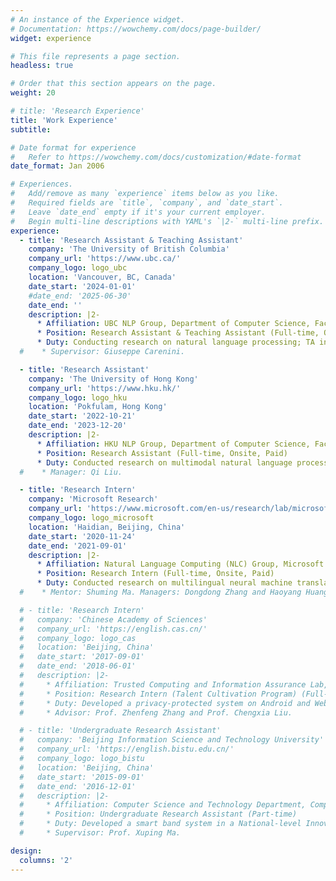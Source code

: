 ```yaml
---
# An instance of the Experience widget.
# Documentation: https://wowchemy.com/docs/page-builder/
widget: experience

# This file represents a page section.
headless: true

# Order that this section appears on the page.
weight: 20

# title: 'Research Experience'
title: 'Work Experience'
subtitle:

# Date format for experience
#   Refer to https://wowchemy.com/docs/customization/#date-format
date_format: Jan 2006

# Experiences.
#   Add/remove as many `experience` items below as you like.
#   Required fields are `title`, `company`, and `date_start`.
#   Leave `date_end` empty if it's your current employer.
#   Begin multi-line descriptions with YAML's `|2-` multi-line prefix.
experience:
  - title: 'Research Assistant & Teaching Assistant'
    company: 'The University of British Columbia'
    company_url: 'https://www.ubc.ca/'
    company_logo: logo_ubc
    location: 'Vancouver, BC, Canada'
    date_start: '2024-01-01'
    #date_end: '2025-06-30'
    date_end: ''
    description: |2-
      * Affiliation: UBC NLP Group, Department of Computer Science, Faculty of Science
      * Position: Research Assistant & Teaching Assistant (Full-time, Onsite, Paid)
      * Duty: Conducting research on natural language processing; TA in UBC CS courses.
  #    * Supervisor: Giuseppe Carenini.

  - title: 'Research Assistant'
    company: 'The University of Hong Kong'
    company_url: 'https://www.hku.hk/'
    company_logo: logo_hku
    location: 'Pokfulam, Hong Kong'
    date_start: '2022-10-21'
    date_end: '2023-12-20'
    description: |2-
      * Affiliation: HKU NLP Group, Department of Computer Science, Faculty of Engineering
      * Position: Research Assistant (Full-time, Onsite, Paid)
      * Duty: Conducted research on multimodal natural language processing and FinTech.
  #    * Manager: Qi Liu.

  - title: 'Research Intern'
    company: 'Microsoft Research'
    company_url: 'https://www.microsoft.com/en-us/research/lab/microsoft-research-asia/'
    company_logo: logo_microsoft
    location: 'Haidian, Beijing, China'
    date_start: '2020-11-24'
    date_end: '2021-09-01'
    description: |2-
      * Affiliation: Natural Language Computing (NLC) Group, Microsoft Research Asia (MSRA)
      * Position: Research Intern (Full-time, Onsite, Paid)
      * Duty: Conducted research on multilingual neural machine translation.
  #    * Mentor: Shuming Ma. Managers: Dongdong Zhang and Haoyang Huang.

  # - title: 'Research Intern'
  #   company: 'Chinese Academy of Sciences'
  #   company_url: 'https://english.cas.cn/'
  #   company_logo: logo_cas
  #   location: 'Beijing, China'
  #   date_start: '2017-09-01'
  #   date_end: '2018-06-01'
  #   description: |2-
  #     * Affiliation: Trusted Computing and Information Assurance Lab, Institute of Software
  #     * Position: Research Intern (Talent Cultivation Program) (Full-time) (Unpaid)
  #     * Duty: Developed a privacy-protected system on Android and Web platforms.
  #     * Advisor: Prof. Zhenfeng Zhang and Prof. Chengxia Liu.

  # - title: 'Undergraduate Research Assistant'
  #   company: 'Beijing Information Science and Technology University'
  #   company_url: 'https://english.bistu.edu.cn/'
  #   company_logo: logo_bistu
  #   location: 'Beijing, China'
  #   date_start: '2015-09-01'
  #   date_end: '2016-12-01'
  #   description: |2-
  #     * Affiliation: Computer Science and Technology Department, Computer School
  #     * Position: Undergraduate Research Assistant (Part-time)
  #     * Duty: Developed a smart band system in a National-level Innovation Project.
  #     * Supervisor: Prof. Xuping Ma.

design:
  columns: '2'
---
```

